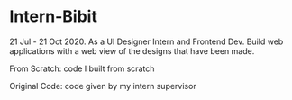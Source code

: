 # Intern-Bibit

21 Jul - 21 Oct 2020. As a UI Designer Intern and Frontend Dev. Build web applications with a web view of the designs that have been made.

From Scratch: code I built from scratch

Original Code: code given by my intern supervisor
